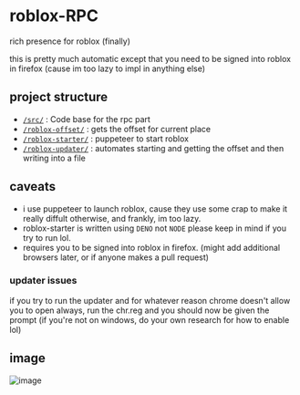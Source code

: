 # roblox-RPC

rich presence for roblox (finally)

this is pretty much automatic except that you need to be signed into roblox in firefox (cause im too lazy to impl in anything else)

## project structure 
- [`/src/`](./src) : Code base for the rpc part
- [`/roblox-offset/`](./roblox-offset) : gets the offset for current place
- [`/roblox-starter/`](./roblox-starter) : puppeteer to start roblox
- [`/roblox-updater/`](./roblox-updater) : automates starting and getting the offset and then writing into a file

## caveats
- i use puppeteer to launch roblox, cause they use some crap to make it really diffult otherwise, and frankly, im too lazy.
- roblox-starter is written using `DENO` not `NODE` please keep in mind if you try to run lol.
- requires you to be signed into roblox in firefox. (might add additional browsers later, or if anyone makes a pull request)

### updater issues
if you try to run the updater and for whatever reason chrome doesn't allow you to open always, run the chr.reg and you should now be given the prompt
(if you're not on windows, do your own research for how to enable lol)

## image
![image](https://user-images.githubusercontent.com/44528100/216448240-e3f4024c-0048-4ea7-ac9f-778c8c5f44fd.png)
